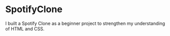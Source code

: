 # SpotifyClone
I built a Spotify Clone as a beginner project to strengthen my understanding of HTML and CSS.
